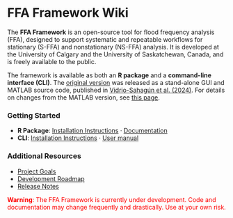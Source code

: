 # FFA Framework Wiki

The **FFA Framework** is an open-source tool for flood frequency analysis (FFA), designed to support systematic and repeatable workflows for stationary (S-FFA) and nonstationary (NS-FFA) analysis.
It is developed at the University of Calgary and the University of Saskatchewan, Canada, and is freely available to the public.

The framework is available as both an **R package** and a **command-line interface (CLI)**.
The [original version](https://zenodo.org/records/8012096) was released as a stand-alone GUI and MATLAB source code, published in [Vidrio-Sahagún et al. (2024)](https://doi.org/10.1016/j.envsoft.2024.105940).
For details on changes from the MATLAB version, see [this page](matlab-version.md).

### Getting Started

- **R Package**: [Installation Instructions](r-installation-instructions.md) · [Documentation](r-user-manual.pdf)
- **CLI**: [Installation Instructions](cli-installation-instructions.md) · [User manual](cli-user-manual.md)

### Additional Resources

- [Project Goals](goals.md)
- [Development Roadmap](roadmap.md)
- [Release Notes](release-notes.md)

<div style="color: red;"><b>Warning</b>: The FFA Framework is currently under development. Code and documentation may change frequently and drastically. Use at your own risk.</div>
